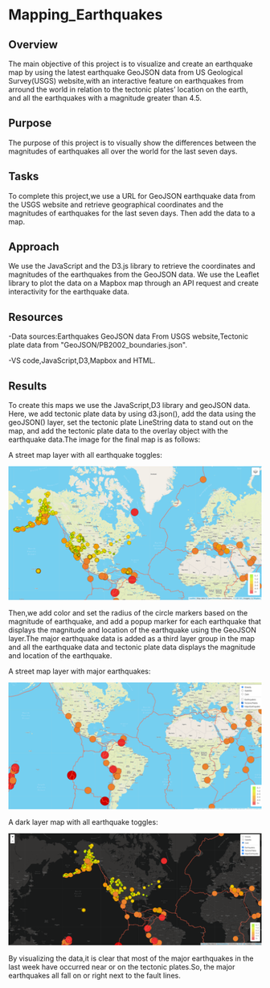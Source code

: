 # Mapping_Earthquakes

## Overview 

The main objective of this project is to visualize and create an earthquake map by using the latest earthquake GeoJSON data from US Geological Survey(USGS) website,with an interactive feature on earthquakes from arround the world in relation to the tectonic plates’ location on the earth, and all the earthquakes with a magnitude greater than 4.5.

## Purpose

The purpose of this project is to visually show the differences between the magnitudes of earthquakes all over the world for the last seven days.

## Tasks

To complete this project,we use a URL for GeoJSON earthquake data from the USGS website and retrieve geographical coordinates and the magnitudes of earthquakes for the last seven days. Then add the data to a map.

## Approach

We use the JavaScript and the D3.js library to retrieve the coordinates and magnitudes of the earthquakes from the GeoJSON data. We use the Leaflet library to plot the data on a Mapbox map through an API request and create interactivity for the earthquake data.

## Resources
-Data sources:Earthquakes GeoJSON data From  USGS website,Tectonic plate data from "GeoJSON/PB2002_boundaries.json".

-VS code,JavaScript,D3,Mapbox and HTML.

## Results

To create this maps we use the JavaScript,D3 library and geoJSON data. Here, we add tectonic plate data by using d3.json(), add the data using the geoJSON() layer, set the tectonic plate LineString data to stand out on the map, and add the tectonic plate data to the overlay object with the earthquake data.The image for the final map is as follows:

A street map layer with all earthquake toggles:

![](https://github.com/akthersr/Mapping_Earthquakes1/blob/main/deliverable%201.png)

Then,we add color and set the radius of the circle markers based on the magnitude of earthquake, and add a popup marker for each earthquake that displays the magnitude and location of the earthquake using the GeoJSON layer.The major earthquake data is added as a third layer group in the map and all the earthquake data and tectonic plate data displays the magnitude and location of the earthquake. 

A street map layer with major earthquakes:

![](https://github.com/akthersr/Mapping_Earthquakes1/blob/main/deliverable%202.png)


A dark layer map with all earthquake toggles:

![](https://github.com/akthersr/Mapping_Earthquakes1/blob/main/deliverable%203.png)


By visualizing the data,it is clear that most of the major earthquakes in the last week have occurred near or on the tectonic plates.So, the major earthquakes all fall on or right next to the fault lines.
 

